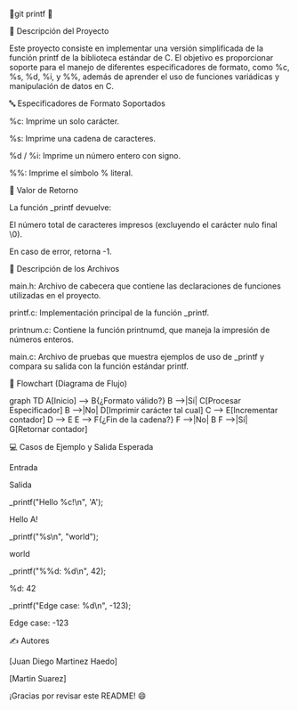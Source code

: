 🌟git printf 🌟

📖 Descripción del Proyecto

Este proyecto consiste en implementar una versión simplificada de la función printf de la biblioteca estándar de C. El objetivo es proporcionar soporte para el manejo de diferentes especificadores de formato, como %c, %s, %d, %i, y %%, además de aprender el uso de funciones variádicas y manipulación de datos en C.

🔤 Especificadores de Formato Soportados

%c: Imprime un solo carácter.

%s: Imprime una cadena de caracteres.

%d / %i: Imprime un número entero con signo.

%%: Imprime el símbolo % literal.

🚀 Valor de Retorno

La función _printf devuelve:

El número total de caracteres impresos (excluyendo el carácter nulo final \0).

En caso de error, retorna -1.

📂 Descripción de los Archivos

main.h: Archivo de cabecera que contiene las declaraciones de funciones utilizadas en el proyecto.

printf.c: Implementación principal de la función _printf.

printnum.c: Contiene la función printnumd, que maneja la impresión de números enteros.

main.c: Archivo de pruebas que muestra ejemplos de uso de _printf y compara su salida con la función estándar printf.

🔄 Flowchart (Diagrama de Flujo)

graph TD
    A[Inicio] --> B{¿Formato válido?}
    B -->|Sí| C[Procesar Especificador]
    B -->|No| D[Imprimir carácter tal cual]
    C --> E[Incrementar contador]
    D --> E
    E --> F{¿Fin de la cadena?}
    F -->|No| B
    F -->|Sí| G[Retornar contador]

💻 Casos de Ejemplo y Salida Esperada

Entrada

Salida

_printf("Hello %c!\n", 'A');

Hello A!

_printf("%s\n", "world");

world

_printf("%%d: %d\n", 42);

%d: 42

_printf("Edge case: %d\n", -123);

Edge case: -123

✍️ Autores

[Juan Diego Martinez Haedo]

[Martin Suarez]


¡Gracias por revisar este README! 😄


